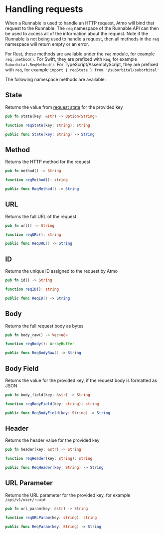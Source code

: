 # Handling requests

When a Runnable is used to handle an HTTP request, Atmo will bind that request to the Runnable. The `req` namespace of the Runnable API can then be used to access all of the information about the request. Note if the Runnable is not being used to handle a request, then all methods in the `req` namespace will return empty or an error.

For Rust, these methods are available under the `req` module, for example `req::method()`. For Swift, they are prefixed with `Req`, for example `Suborbital.ReqMethod()`. For TypeScript/AssemblyScript, they are prefixed with `req`, for example `import { reqState } from '@suborbital/suborbital'`

The following namespace methods are available:

## State

Returns the value from [request state](../usage/managing-state.md) for the provided key

```rust
pub fn state(key: &str) -> Option<String>
```

```typescript
function reqState(key: string): string
```

```swift
public func State(key: String) -> String
```

## Method

Returns the HTTP method for the request

```rust
pub fn method() -> String
```

```typescript
function reqMethod(): string
```

```swift
public func ReqMethod() -> String
```

## URL

Returns the full URL of the request

```rust
pub fn url() -> String
```

```typescript
function reqURL(): string
```

```swift
public func ReqURL() -> String
```

## ID

Returns the unique ID assigned to the request by Atmo

```rust
pub fn id() -> String
```

```typescript
function reqID(): string
```

```swift
public func ReqID() -> String
```

## Body

Returns the full request body as bytes

```rust
pub fn body_raw() -> Vec<u8>
```

```typescript
function reqBody(): ArrayBuffer
```

```swift
public func ReqBodyRaw() -> String
```

## Body Field

Returns the value for the provided key, if the request body is formatted as JSON

```rust
pub fn body_field(key: &str) -> String
```

```typescript
function reqBodyField(key: string): string
```

```swift
public func ReqBodyField(key: String) -> String
```

## Header

Returns the header value for the provided key

```rust
pub fn header(key: &str) -> String
```

```typescript
function reqHeader(key: string): string
```

```swift
public func ReqHeader(key: String) -> String
```

## URL Parameter

Returns the URL parameter for the provided key, for example `/api/v1/user/:uuid`

```rust
pub fn url_param(key: &str) -> String
```

```typescript
function reqURLParam(key: string): string
```

```swift
public func ReqParam(key: String) -> String
```


